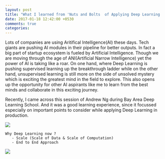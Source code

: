 ```yaml
---
layout: post
title: "What I learned from 'Nuts and Bolts  of Applying Deep Learning by Andrew Ng'"
date: 2017-01-18 12:42:00 +0530
comments: true
categories: 
---
```


Lots of companies are using Aritifical Intelligence(AI) these days. Tech giants are pushing AI modules in their pipeline for better outputs. In fact a big part of startup ecosystem is fueled by Artificial Intelligence. Though we are moving through the age of ANI(Artificial Narrow Intelligence) yet the power of AI is taking like a roar. On one hand, where Deep Learning is pushing supervised learning up the breakthrough ladder while on the other hand, unsupervised learning is still more on the side of unsolved mystery which is exciting the greatest mind in the field to explore. This also opens up the opportunity for other AI aspirants like me to learn from the best minds and collaborate in this exciting journey.

Recently, I came across this session of Andrew Ng during Bay Area Deep Learning School. And it was a good learning experience, since it focussed especially on important points to consider while applying Deep Learning in production.

[![](https://img.youtube.com/vi/F1ka6a13S9I/0.jpg)](https://www.youtube.com/watch?v=F1ka6a13S9I)

```
Why Deep Learning now ?
   - Scale (Scale of Data & Scale of Computation)
   - End to End Approach 
```

<img src='https://raw.githubusercontent.com/sayondutta/sayondutta.github.io/master/_posts/images/Performance%20Vs%20Data.png'/>


